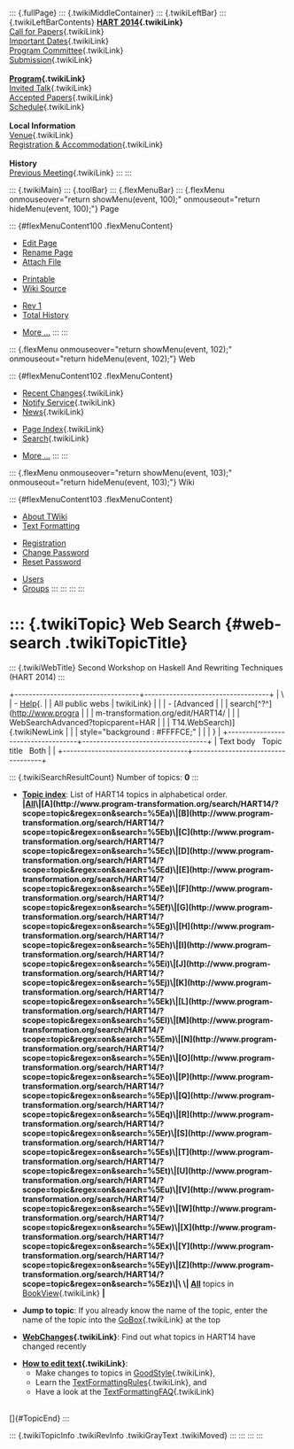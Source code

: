 ::: {.fullPage}
::: {.twikiMiddleContainer}
::: {.twikiLeftBar}
::: {.twikiLeftBarContents}
**[HART 2014](WebHome){.twikiLink}**\
[Call for Papers](CallForPapers){.twikiLink}\
[Important Dates](ImportantDates){.twikiLink}\
[Program Committee](ProgramCommittee){.twikiLink}\
[Submission](PaperSubmission){.twikiLink}\
\
**[Program](Program){.twikiLink}**\
[Invited Talk](InvitedTalks){.twikiLink}\
[Accepted Papers](AcceptedPapers){.twikiLink}\
[Schedule](Program){.twikiLink}\
\
**Local Information**\
[Venue](WorkshopVenue){.twikiLink}\
[Registration & Accommodation](RegistrationAndAccomodation){.twikiLink}\
\
**History**\
[Previous Meeting](PreviousMeetings){.twikiLink}
:::
:::

::: {.twikiMain}
::: {.toolBar}
::: {.flexMenuBar}
::: {.flexMenu onmouseover="return showMenu(event, 100);" onmouseout="return hideMenu(event, 100);"}
Page

::: {#flexMenuContent100 .flexMenuContent}
-   [Edit
    Page](http://www.program-transformation.org/edit/HART14/WebSearch?t=1536827638)
-   [Rename
    Page](http://www.program-transformation.org/rename/HART14/WebSearch)
-   [Attach
    File](http://www.program-transformation.org/attach/HART14/WebSearch)

<!-- -->

-   [Printable](http://www.program-transformation.org/view/HART14/WebSearch?skin=print.pattern)
-   [Wiki
    Source](http://www.program-transformation.org/view/HART14/WebSearch?skin=text&raw=on&contenttype=text/plain)

<!-- -->

-   [Rev
    1](http://www.program-transformation.org/view/HART14/WebSearch?rev=1.1)
-   [Total
    History](http://www.program-transformation.org/rdiff/HART14/WebSearch)

<!-- -->

-   [More
    \...](http://www.program-transformation.org/oops/HART14/WebSearch?template=oopsmore&param1=1.1&param2=1.1)
:::
:::

::: {.flexMenu onmouseover="return showMenu(event, 102);" onmouseout="return hideMenu(event, 102);"}
Web

::: {#flexMenuContent102 .flexMenuContent}
-   [Recent Changes](WebChanges){.twikiLink}
-   [Notify Service](WebNotify){.twikiLink}
-   [News](WebNews){.twikiLink}

<!-- -->

-   [Page Index](WebIndex){.twikiLink}
-   [Search](WebSearch){.twikiLink}

<!-- -->

-   [More
    \...](http://www.program-transformation.org/oops/HART14/WebSearch?template=oopsmore&param1=1.1&param2=1.1)
:::
:::

::: {.flexMenu onmouseover="return showMenu(event, 103);" onmouseout="return hideMenu(event, 103);"}
Wiki

::: {#flexMenuContent103 .flexMenuContent}
-   [About
    TWiki](http://www.program-transformation.org/view/TWiki/WebHome)
-   [Text
    Formatting](http://www.program-transformation.org/view/TWiki/TextFormattingRules)

<!-- -->

-   [Registration](http://www.program-transformation.org/view/TWiki/TWikiRegistration)
-   [Change
    Password](http://www.program-transformation.org/view/TWiki/ChangePassword)
-   [Reset
    Password](http://www.program-transformation.org/view/TWiki/ResetPassword)

<!-- -->

-   [Users](http://www.program-transformation.org/view/Main/TWikiUsers)
-   [Groups](http://www.program-transformation.org/view/Main/TWikiGroups)
:::
:::
:::
:::

::: {.twikiTopic}
Web Search {#web-search .twikiTopicTitle}
==========

::: {.twikiWebTitle}
Second Workshop on Haskell And Rewriting Techniques (HART 2014)
:::

+-----------------------------------+-----------------------------------+
| \                                 | -   [Help](../TWiki/SearchHelp){. |
| All public webs                   | twikiLink}                        |
|                                   | -   [Advanced                     |
|                                   |     search[^?^](http://www.progra |
|                                   | m-transformation.org/edit/HART14/ |
|                                   | WebSearchAdvanced?topicparent=HAR |
|                                   | T14.WebSearch)]{.twikiNewLink     |
|                                   |     style="background : #FFFFCE;" |
|                                   | }                                 |
+-----------------------------------+-----------------------------------+
| Text body   Topic title   Both    |                                   |
+-----------------------------------+-----------------------------------+

::: {.twikiSearchResultCount}
Number of topics: **0**
:::

-   **[Topic
    index](http://www.program-transformation.org/search/HART14/?scope=topic&regex=on&search=\.*)**:
    List of HART14 topics in alphabetical order.\
    **\|[All](http://www.program-transformation.org/search/HART14/?scope=topic&regex=on&search=\.*)\|[A](http://www.program-transformation.org/search/HART14/?scope=topic&regex=on&search=%5Ea)\|[B](http://www.program-transformation.org/search/HART14/?scope=topic&regex=on&search=%5Eb)\|[C](http://www.program-transformation.org/search/HART14/?scope=topic&regex=on&search=%5Ec)\|[D](http://www.program-transformation.org/search/HART14/?scope=topic&regex=on&search=%5Ed)\|[E](http://www.program-transformation.org/search/HART14/?scope=topic&regex=on&search=%5Ee)\|[F](http://www.program-transformation.org/search/HART14/?scope=topic&regex=on&search=%5Ef)\|[G](http://www.program-transformation.org/search/HART14/?scope=topic&regex=on&search=%5Eg)\|[H](http://www.program-transformation.org/search/HART14/?scope=topic&regex=on&search=%5Eh)\|[I](http://www.program-transformation.org/search/HART14/?scope=topic&regex=on&search=%5Ei)\|[J](http://www.program-transformation.org/search/HART14/?scope=topic&regex=on&search=%5Ej)\|[K](http://www.program-transformation.org/search/HART14/?scope=topic&regex=on&search=%5Ek)\|[L](http://www.program-transformation.org/search/HART14/?scope=topic&regex=on&search=%5El)\|[M](http://www.program-transformation.org/search/HART14/?scope=topic&regex=on&search=%5Em)\|[N](http://www.program-transformation.org/search/HART14/?scope=topic&regex=on&search=%5En)\|[O](http://www.program-transformation.org/search/HART14/?scope=topic&regex=on&search=%5Eo)\|[P](http://www.program-transformation.org/search/HART14/?scope=topic&regex=on&search=%5Ep)\|[Q](http://www.program-transformation.org/search/HART14/?scope=topic&regex=on&search=%5Eq)\|[R](http://www.program-transformation.org/search/HART14/?scope=topic&regex=on&search=%5Er)\|[S](http://www.program-transformation.org/search/HART14/?scope=topic&regex=on&search=%5Es)\|[T](http://www.program-transformation.org/search/HART14/?scope=topic&regex=on&search=%5Et)\|[U](http://www.program-transformation.org/search/HART14/?scope=topic&regex=on&search=%5Eu)\|[V](http://www.program-transformation.org/search/HART14/?scope=topic&regex=on&search=%5Ev)\|[W](http://www.program-transformation.org/search/HART14/?scope=topic&regex=on&search=%5Ew)\|[X](http://www.program-transformation.org/search/HART14/?scope=topic&regex=on&search=%5Ex)\|[Y](http://www.program-transformation.org/search/HART14/?scope=topic&regex=on&search=%5Ey)\|[Z](http://www.program-transformation.org/search/HART14/?scope=topic&regex=on&search=%5Ez)\|\
    \|
    [All](http://www.program-transformation.org/search/HART14/?scope=topic&regex=on&bookview=on&search=\.*)**
    topics in [BookView](../TWiki/BookView){.twikiLink} **\|**

<!-- -->

-   **Jump to topic**: If you already know the name of the topic, enter
    the name of the topic into the [GoBox](../TWiki/GoBox){.twikiLink}
    at the top

<!-- -->

-   **[WebChanges](../TWiki/WebChanges){.twikiLink}**: Find out what
    topics in HART14 have changed recently

<!-- -->

-   **[How to edit text](../TWiki/GoodStyle){.twikiLink}**:
    -   Make changes to topics in
        [GoodStyle](../TWiki/GoodStyle){.twikiLink},
    -   Learn the
        [TextFormattingRules](../TWiki/TextFormattingRules){.twikiLink},
        and
    -   Have a look at the
        [TextFormattingFAQ](../TWiki/TextFormattingFAQ){.twikiLink}

\
[]{#TopicEnd}
:::

::: {.twikiTopicInfo .twikiRevInfo .twikiGrayText .twikiMoved}
:::
:::
:::
:::
